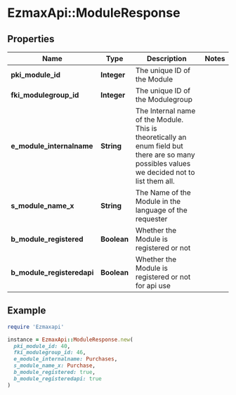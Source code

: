 # EzmaxApi::ModuleResponse

## Properties

| Name | Type | Description | Notes |
| ---- | ---- | ----------- | ----- |
| **pki_module_id** | **Integer** | The unique ID of the Module |  |
| **fki_modulegroup_id** | **Integer** | The unique ID of the Modulegroup |  |
| **e_module_internalname** | **String** | The Internal name of the Module.  This is theoretically an enum field but there are so many possibles values we decided not to list them all. |  |
| **s_module_name_x** | **String** | The Name of the Module in the language of the requester |  |
| **b_module_registered** | **Boolean** | Whether the Module is registered or not |  |
| **b_module_registeredapi** | **Boolean** | Whether the Module is registered or not for api use |  |

## Example

```ruby
require 'Ezmaxapi'

instance = EzmaxApi::ModuleResponse.new(
  pki_module_id: 40,
  fki_modulegroup_id: 46,
  e_module_internalname: Purchases,
  s_module_name_x: Purchase,
  b_module_registered: true,
  b_module_registeredapi: true
)
```

